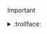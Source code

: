 <!-- Hi, I’m Kevin 🐑

Originally from the notorious town that is Palo Alto, I went to college for Jazz Performance at the New School for Jazz in New York. Making music never paid the bills but I luckily collided with the world of speciality coffee and worked as a barista.

Somewhere in the fray, I taught myself programming (If you want to hear more, we can grab a coffee :D), a friend dug my resume out of his workplace's garbage, and gave me a shot. A few years later, I'm happily thriving as a Web Engineer on the Digital Web Platform team at HashiCorp! (Checkout the new https://developer.hashicorp.com/waypoint/integrations page! — 🍻)

I work across the stack — frontends, CI/CD automation, backend API’s, persistence layers — but I have a particular interest in cloud platforms and tools of that nature.

Here is [my little corner of the internet](https://thekevinwang.com)
 -->
> [!IMPORTANT]
> <details>
>   <summary>:trollface:</summary>
>   Side quests
> 
>   - [x] Component library (? [Ref](https://nextjs-components-thekevinwang.vercel.app/design/introduction) ?)
>   - [x] Build a GitHub App
>   - [ ] Build a Slack App
>   - [x] Mermaid.js in a Lambda function: [Ref](https://mermaid.thekevinwang.com/generate?theme=dark&input=Z2FudHQKICAgIHRpdGxlIE15IE11c2ljIExpZmUKICAgIGRhdGVGb3JtYXQgIFlZWVktTU0tREQKICAgIHNlY3Rpb24gQ2xhc3NpY2FsCiAgICBQaWFubyAgICAgICAgICAgOjE5OTYtMDEtMDEsIDIwMDUtMDEtMDEKICAgIHNlY3Rpb24gSmF6egogICAgR3VpdGFyICAgICAgICAgIDoyMDA3LTAxLTAxLCAyMDE0LTEyLTE0CiAgICBUaGUgTmV3IFNjaG9vbCAgOjIwMDktMDEtMDEsIDIwMTQtMTItMTQK)
>   - [x] Waypoint core contributor ([Ref 1](https://thekevinwang.com/waypoint), [Ref 2](https://github.com/hashicorp/waypoint/pulls?q=is%3Apr+author%3Athiskevinwang))
>   - [x] 📺 Tech Talk: [Zero to Serverless URL in 60 seconds with Waypoint](https://www.youtube.com/watch?v=lbokrymoz4g)
>   - [x] Web assembly in Docker
>   - [x] OpenAI + vector DB; Similarity search + document citation
>   - [ ] Traefix + Nomad; Spin up & tear down n-number publicly available containers on a whim
>   - [ ] HCL to AST, via https://github.com/syntax-tree/unist
>   - [ ] Build a task queue system, like [Waypoint's](https://github.com/hashicorp/waypoint/blob/main/ARCHITECTURE.md#job-system)
>   - [x] Spin up multiple database with unique URLs on the fly. [9/24/2023](https://thekevinwang.com/2023/09/24/infinite-dbs-with-nomad)
>   - [ ] eBPF/Wireguard IPv6 mesh (what? [ref1](https://blog.railway.app/p/railway-v2#:~:text=eBPF/Wireguard%20IPv6%20mesh), [ref2](https://fly.io/blog/ipv6-wireguard-peering/), [ref3](https://news.ycombinator.com/item?id=25513828)) 
> </details>

<!--  - <img src="https://mermaid.thekevinwang.com/generate?theme=dark&input=Z2FudHQKICAgIHRpdGxlIE15IE11c2ljIExpZmUKICAgIGRhdGVGb3JtYXQgIFlZWVktTU0tREQKICAgIHNlY3Rpb24gQ2xhc3NpY2FsCiAgICBQaWFubyAgICAgICAgICAgOjE5OTYtMDEtMDEsIDIwMDUtMDEtMDEKICAgIHNlY3Rpb24gSmF6egogICAgR3VpdGFyICAgICAgICAgIDoyMDA3LTAxLTAxLCAyMDE0LTEyLTE0CiAgICBUaGUgTmV3IFNjaG9vbCAgOjIwMDktMDEtMDEsIDIwMTQtMTItMTQK" /> -->
